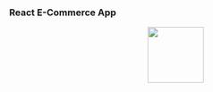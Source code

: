 <h3 align="center">React E-Commerce App</h3>
<img align="right" width="100" height="100" src="/images/ezgif.com-gif-maker.gif">
